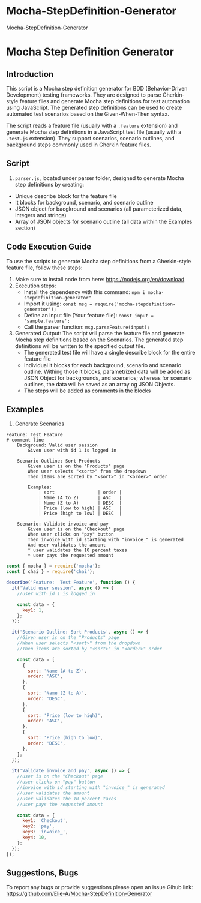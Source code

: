 # Mocha-StepDefinition-Generator
Mocha-StepDefinition-Generator
# Mocha Step Definition Generator

## Introduction
This script is a Mocha step definition generator for BDD (Behavior-Driven Development) testing frameworks. They are designed to parse Gherkin-style feature files and generate Mocha step definitions for test automation using JavaScript. The generated step definitions can be used to create automated test scenarios based on the Given-When-Then syntax.

The script reads a feature file (usually with a `.feature` extension) and generate Mocha step definitions in a JavaScript test file (usually with a `.test.js` extension). They support scenarios, scenario outlines, and background steps commonly used in Gherkin feature files.

## Script
1. `parser.js`, located under parser folder, designed to generate Mocha step definitions by creating:
- Unique describe block for the feature file
- It blocks for background, scenario, and scenario outline
- JSON object for bacgkround and scenarios (all parameterized data, integers and strings)
- Array of JSON objects for scenario outline (all data within the Examples section)

## Code Execution Guide

To use the scripts to generate Mocha step definitions from a Gherkin-style feature file, follow these steps:
1. Make sure to install node from here: https://nodejs.org/en/download
2. Execution steps:
    * Install the dependency with this command:
    ``npm i mocha-stepdefinition-generator"``
    * Import it using:
    ``const msg = require('mocha-stepdefinition-generator');``
    * Define an input file (Your feature file):
    ``const input = 'sample.feature';``
    * Call the parser function:
    ``msg.parseFeature(input);``
3. Generated Output: The script will parse the feature file and generate Mocha step definitions based on the Scenarios. The generated step definitions will be written to the specified output file.
    * The generated test file will have a single describe block for the entire feature file
    * Individual it blocks for each background, scenario and scenario outline. Withing those  it blocks, parametrized data will be added as JSON Object for backgrounds, and scenarios; whereas for scenario outlines, the data will be saved as an array og JSON Objects.
    * The steps will be added as comments in the blocks 

## Examples
1. Generate Scenarios

```feature
Feature: Test Feature
# comment line
    Background: Valid user session
        Given user with id 1 is logged in

    Scenario Outline: Sort Products
        Given user is on the "Products" page
        When user selects "<sort>" from the dropdown
        Then items are sorted by "<sort>" in "<order>" order

        Examples:
            | sort                | order |
            | Name (A to Z)       | ASC   |
            | Name (Z to A)       | DESC  |
            | Price (low to high) | ASC   |
            | Price (high to low) | DESC  |

    Scenario: Validate invoice and pay
        Given user is on the "Checkout" page
        When user clicks on "pay" button
        Then invoice with id starting with "invoice_" is generated
        And user validates the amount
        * user validates the 10 percent taxes
        * user pays the requested amount
```

```js
const { mocha } = require('mocha');
const { chai } = require('chai');

describe('Feature:  Test Feature', function () {
  it('Valid user session', async () => {
    //user with id 1 is logged in

    const data = {
      key1: 1,
    };
  });

  it('Scenario Outline: Sort Products', async () => {
    //Given user is on the "Products" page
    //When user selects "<sort>" from the dropdown
    //Then items are sorted by "<sort>" in "<order>" order

    const data = [
      {
        sort: 'Name (A to Z)',
        order: 'ASC',
      },
      {
        sort: 'Name (Z to A)',
        order: 'DESC',
      },
      {
        sort: 'Price (low to high)',
        order: 'ASC',
      },
      {
        sort: 'Price (high to low)',
        order: 'DESC',
      },
    ];
  });

  it('Validate invoice and pay', async () => {
    //user is on the "Checkout" page
    //user clicks on "pay" button
    //invoice with id starting with "invoice_" is generated
    //user validates the amount
    //user validates the 10 percent taxes
    //user pays the requested amount

    const data = {
      key1: 'Checkout',
      key2: 'pay',
      key3: 'invoice_',
      key4: 10,
    };
  });
});
```
## Suggestions, Bugs
To report any bugs or provide suggestions please open an issue
Gihub link: https://github.com/Elie-A/Mocha-StepDefinition-Generator